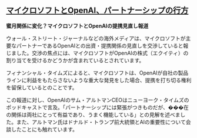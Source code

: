 ## [マイクロソフトとOpenAI、パートナーシップの行方](https://www.itmedia.co.jp/business/articles/2506/25/news114.html)

**蜜月関係に変化？マイクロソフトとOpenAIの提携見直し報道**

ウォール・ストリート・ジャーナルなどの海外メディアは、マイクロソフトが主要なパートナーであるOpenAIとの出資・提携関係の見直しを交渉していると報じました。交渉の焦点には、マイクロソフトがOpenAIの株式（エクイティ）の割り当てを受けるかどうかが含まれているとされています。

フィナンシャル・タイムズによると、マイクロソフトは、OpenAIが自社の製品ラインに利益をもたらさないような重大な発見をした場合、提携を打ち切る権利を留保しているとのことです。

この報道に対し、OpenAIのサム・アルトマンCEOはニューヨーク・タイムズのポッドキャストで言及。「パートナーシップには緊張がつきものだが、���在の関係は両社にとって有益であり、うまく機能している」との見解を述べました。また、アルトマン氏はドナルド・トランプ前大統領とAIの重要性について会談したことにも触れています。